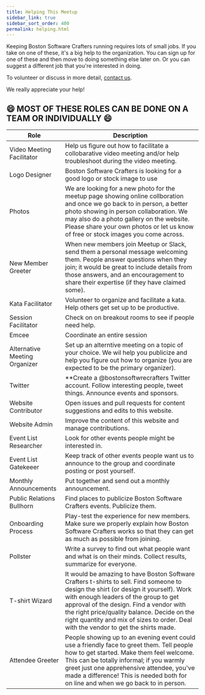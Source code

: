 ```yaml
---
title: Helping This Meetup
sidebar_link: true
sidebar_sort_order: 400
permalink: helping.html
---
```


Keeping Boston Software Crafters running requires lots of small jobs. If you take on one of these, it's a big help to the organization. You can sign up for one of these and then move to doing something else later on. Or you can suggest a different job that you're interested in doing.

To volunteer or discuss in more detail, [contact us](contact-and-feedback.md).

We really appreciate your help!

##  😄 MOST OF THESE ROLES CAN BE DONE ON A TEAM OR INDIVIDUALLY  😄

| Role | Description |
|------|-------------|
| Video Meeting Facilitator |Help us figure out how to facilitate a collobarative video meeting and/or help troubleshoot during the video meeting.|
| Logo Designer|Boston Software Crafters is looking for a good logo or stock image to use|
| Photos|We are looking for a new photo for the meetup page showing online collboration and once we go back to in person, a better photo showing in person collaboration.  We may also do a photo gallery on the website.  Please share your own photos or let us know of free or stock images you come across.|
| New Member Greeter|When new members join Meetup or Slack, send them a personal message welcoming them. People answer questions when they join; it would be great to include details from those answers, and an encouragement to share their expertise (if they have claimed some).|
| Kata Facilitator|Volunteer to organize and facilitate a kata.  Help others get set up to be productive.|
| Session Facilitator|Check on on breakout rooms to see if people need help.|
| Emcee|Coordinate an entire session|
| Alternative Meeting Organizer|Set up an alterntive meeting on a topic of your choice.  We wil help you publicize and help you figure out how to organize (you are expected to be the primary organizer).|
| Twitter|**Create a @bostonsoftwrecrafters Twitter account. Follow interesting people, tweet things. Announce events and sponsors.|
| Website Contributor|Open issues and pull requests for content suggestions and edits to this website.|
| Website Admin|Improve the content of this website and manage contributions.|
| Event List Researcher|Look for other events people might be interested in.|
| Event List Gatekeeer|Keep track of other events people want us to announce to the group and coordinate posting or post yourself.|
| Monthly Announcements|Put together and send out a monthly announcement.|
| Public Relations Bullhorn|Find places to publicize Boston Software Crafters events. Publicize them.|
| Onboarding Process|Play-test the experience for new members. Make sure we properly explain how Boston Software Crafters works so that they can get as much as possible from joining.|
| Pollster|Write a survey to find out what people want and what is on their minds. Collect results, summarize for everyone.|
| T-shirt Wizard|It would be amazing to have Boston Software Crafters t-shirts to sell. Find someone to design the shirt (or design it yourself). Work with enough leaders of the group to get approval of the design. Find a vendor with the right price/quality balance. Decide on the right quantity and mix of sizes to order. Deal with the vendor to get the shirts made.|
| Attendee Greeter|People showing up to an evening event could use a friendly face to greet them. Tell people how to get started. Make them feel welcome. This can be totally informal; if you warmly greet just one apprehensive attendee, you've made a difference!  This is needed both for on line and when we go back to in person.|
